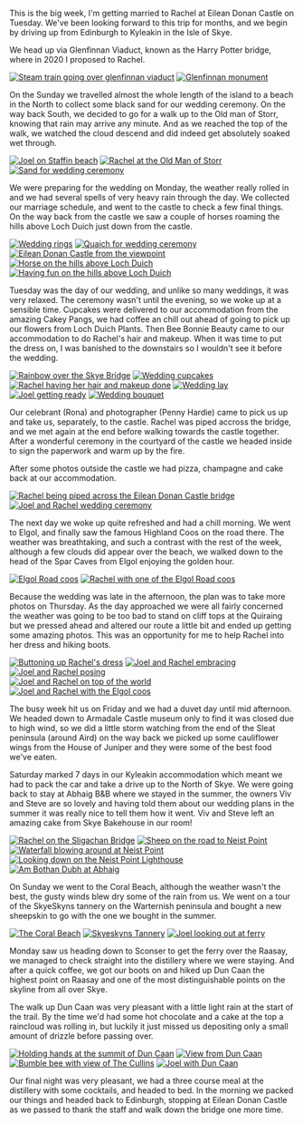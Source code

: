<!--moml:meta
Title: 2021 Skye Wedding
Date: 2021-09-01
Hero: rachel-being-piped-across-eilean-donan-bridge
Intro: Back in the Isle of Skye where I married Rachel at Eilean Donan Castle in September 2021.
-->

This is the big week, I'm getting married to Rachel at Eilean Donan Castle on Tuesday. We've been looking forward to this trip for months, and we begin by driving up from Edinburgh to Kyleakin in the Isle of Skye.

We head up via Glenfinnan Viaduct, known as the Harry Potter bridge, where in 2020 I proposed to Rachel.

<div class="gallery">
    <a href="/2021-skye-wedding/train-going-over-glenfinnan-viaduct-2000.jpg"><img alt="Steam train going over glenfinnan viaduct" srcset="/2021-skye-wedding/train-going-over-glenfinnan-viaduct-400.jpg, /2021-skye-wedding/train-going-over-glenfinnan-viaduct-800.jpg 800w, /2021-skye-wedding/train-going-over-glenfinnan-viaduct-1200.jpg 1200w, /2021-skye-wedding/train-going-over-glenfinnan-viaduct-1600.jpg 1600w, /2021-skye-wedding/train-going-over-glenfinnan-viaduct-2000.jpg 2000w" src="/2021-skye-wedding/train-going-over-glenfinnan-viaduct-400.jpg"></a>
    <a href="/2021-skye-wedding/glenfinnan-monument-2000.jpg"><img alt="Glenfinnan monument" srcset="/2021-skye-wedding/glenfinnan-monument-400.jpg, /2021-skye-wedding/glenfinnan-monument-800.jpg 800w, /2021-skye-wedding/glenfinnan-monument-1200.jpg 1200w, /2021-skye-wedding/glenfinnan-monument-1600.jpg 1600w, /2021-skye-wedding/glenfinnan-monument-2000.jpg 2000w" src="/2021-skye-wedding/glenfinnan-monument-400.jpg"></a>
</div>

On the Sunday we travelled almost the whole length of the island to a beach in the North to collect some black sand for our wedding ceremony. On the way back South, we decided to go for a walk up to the Old man of Storr, knowing that rain may arrive any minute. And as we reached the top of the walk, we watched the cloud descend and did indeed get absolutely soaked wet through.

<div class="gallery">
    <a href="/2021-skye-wedding/joel-on-staffin-beach-2000.jpg"><img alt="Joel on Staffin beach" srcset="/2021-skye-wedding/joel-on-staffin-beach-400.jpg, /2021-skye-wedding/joel-on-staffin-beach-800.jpg 800w, /2021-skye-wedding/joel-on-staffin-beach-1200.jpg 1200w, /2021-skye-wedding/joel-on-staffin-beach-1600.jpg 1600w, /2021-skye-wedding/joel-on-staffin-beach-2000.jpg 2000w" src="/2021-skye-wedding/joel-on-staffin-beach-400.jpg"></a>
    <a href="/2021-skye-wedding/rachel-at-the-old-man-of-storr-2000.jpg"><img alt="Rachel at the Old Man of Storr" srcset="/2021-skye-wedding/rachel-at-the-old-man-of-storr-400.jpg, /2021-skye-wedding/rachel-at-the-old-man-of-storr-800.jpg 800w, /2021-skye-wedding/rachel-at-the-old-man-of-storr-1200.jpg 1200w, /2021-skye-wedding/rachel-at-the-old-man-of-storr-1600.jpg 1600w, /2021-skye-wedding/rachel-at-the-old-man-of-storr-2000.jpg 2000w" src="/2021-skye-wedding/rachel-at-the-old-man-of-storr-400.jpg"></a>
    <a href="/2021-skye-wedding/sand-for-wedding-ceremony-2000.jpg"><img alt="Sand for wedding ceremony" srcset="/2021-skye-wedding/sand-for-wedding-ceremony-400.jpg, /2021-skye-wedding/sand-for-wedding-ceremony-800.jpg 800w, /2021-skye-wedding/sand-for-wedding-ceremony-1200.jpg 1200w, /2021-skye-wedding/sand-for-wedding-ceremony-1600.jpg 1600w, /2021-skye-wedding/sand-for-wedding-ceremony-2000.jpg 2000w" src="/2021-skye-wedding/sand-for-wedding-ceremony-400.jpg"></a>
</div>

We were preparing for the wedding on Monday, the weather really rolled in and we had several spells of very heavy rain through the day. We collected our marriage schedule, and went to the castle to check a few final things. On the way back from the castle we saw a couple of horses roaming the hills above Loch Duich just down from the castle.

<div class="gallery">
    <a href="/2021-skye-wedding/wedding-rings-2000.jpg"><img alt="Wedding rings" srcset="/2021-skye-wedding/wedding-rings-400.jpg, /2021-skye-wedding/wedding-rings-800.jpg 800w, /2021-skye-wedding/wedding-rings-1200.jpg 1200w, /2021-skye-wedding/wedding-rings-1600.jpg 1600w, /2021-skye-wedding/wedding-rings-2000.jpg 2000w" src="/2021-skye-wedding/wedding-rings-400.jpg"></a>
    <a href="/2021-skye-wedding/quaich-for-wedding-ceremony-2000.jpg"><img alt="Quaich for wedding ceremony" srcset="/2021-skye-wedding/quaich-for-wedding-ceremony-400.jpg, /2021-skye-wedding/quaich-for-wedding-ceremony-800.jpg 800w, /2021-skye-wedding/quaich-for-wedding-ceremony-1200.jpg 1200w, /2021-skye-wedding/quaich-for-wedding-ceremony-1600.jpg 1600w, /2021-skye-wedding/quaich-for-wedding-ceremony-2000.jpg 2000w" src="/2021-skye-wedding/quaich-for-wedding-ceremony-400.jpg"></a>
    <a href="/2021-skye-wedding/eilean-donan-castle-from-the-viewpoint-2000.jpg"><img alt="Eilean Donan Castle from the viewpoint" srcset="/2021-skye-wedding/eilean-donan-castle-from-the-viewpoint-400.jpg, /2021-skye-wedding/eilean-donan-castle-from-the-viewpoint-800.jpg 800w, /2021-skye-wedding/eilean-donan-castle-from-the-viewpoint-1200.jpg 1200w, /2021-skye-wedding/eilean-donan-castle-from-the-viewpoint-1600.jpg 1600w, /2021-skye-wedding/eilean-donan-castle-from-the-viewpoint-2000.jpg 2000w" src="/2021-skye-wedding/eilean-donan-castle-from-the-viewpoint-400.jpg"></a>
    <a href="/2021-skye-wedding/horse-on-the-hills-above-loch-duich-2000.jpg"><img alt="Horse on the hills above Loch Duich" srcset="/2021-skye-wedding/horse-on-the-hills-above-loch-duich-400.jpg, /2021-skye-wedding/horse-on-the-hills-above-loch-duich-800.jpg 800w, /2021-skye-wedding/horse-on-the-hills-above-loch-duich-1200.jpg 1200w, /2021-skye-wedding/horse-on-the-hills-above-loch-duich-1600.jpg 1600w, /2021-skye-wedding/horse-on-the-hills-above-loch-duich-2000.jpg 2000w" src="/2021-skye-wedding/horse-on-the-hills-above-loch-duich-400.jpg"></a>
    <a href="/2021-skye-wedding/having-fun-on-the-hills-above-loch-duich-2000.jpg"><img alt="Having fun on the hills above Loch Duich" srcset="/2021-skye-wedding/having-fun-on-the-hills-above-loch-duich-400.jpg, /2021-skye-wedding/having-fun-on-the-hills-above-loch-duich-800.jpg 800w, /2021-skye-wedding/having-fun-on-the-hills-above-loch-duich-1200.jpg 1200w, /2021-skye-wedding/having-fun-on-the-hills-above-loch-duich-1600.jpg 1600w, /2021-skye-wedding/having-fun-on-the-hills-above-loch-duich-2000.jpg 2000w" src="/2021-skye-wedding/having-fun-on-the-hills-above-loch-duich-400.jpg"></a>
</div>

Tuesday was the day of our wedding, and unlike so many weddings, it was very relaxed. The ceremony wasn't until the evening, so we woke up at a sensible time. Cupcakes were delivered to our accommodation from the amazing Cakey Pangs, we had coffee an chill out ahead of going to pick up our flowers from Loch Duich Plants. Then Bee Bonnie Beauty came to our accommodation to do Rachel's hair and makeup. When it was time to put the dress on, I was banished to the downstairs so I wouldn't see it before the wedding. 

<div class="gallery">
    <a href="/2021-skye-wedding/rainbow-over-the-skye-bridge-2000.jpg"><img alt="Rainbow over the Skye Bridge" srcset="/2021-skye-wedding/rainbow-over-the-skye-bridge-400.jpg, /2021-skye-wedding/rainbow-over-the-skye-bridge-800.jpg 800w, /2021-skye-wedding/rainbow-over-the-skye-bridge-1200.jpg 1200w, /2021-skye-wedding/rainbow-over-the-skye-bridge-1600.jpg 1600w, /2021-skye-wedding/rainbow-over-the-skye-bridge-2000.jpg 2000w" src="/2021-skye-wedding/rainbow-over-the-skye-bridge-400.jpg"></a>
    <a href="/2021-skye-wedding/wedding-cupcakes-2000.jpg"><img alt="Wedding cupcakes" srcset="/2021-skye-wedding/wedding-cupcakes-400.jpg, /2021-skye-wedding/wedding-cupcakes-800.jpg 800w, /2021-skye-wedding/wedding-cupcakes-1200.jpg 1200w, /2021-skye-wedding/wedding-cupcakes-1600.jpg 1600w, /2021-skye-wedding/wedding-cupcakes-2000.jpg 2000w" src="/2021-skye-wedding/wedding-cupcakes-400.jpg"></a>
    <a href="/2021-skye-wedding/rachel-having-her-hair-and-makeup-done-2000.jpg"><img alt="Rachel having her hair and makeup done" srcset="/2021-skye-wedding/rachel-having-her-hair-and-makeup-done-400.jpg, /2021-skye-wedding/rachel-having-her-hair-and-makeup-done-800.jpg 800w, /2021-skye-wedding/rachel-having-her-hair-and-makeup-done-1200.jpg 1200w, /2021-skye-wedding/rachel-having-her-hair-and-makeup-done-1600.jpg 1600w, /2021-skye-wedding/rachel-having-her-hair-and-makeup-done-2000.jpg 2000w" src="/2021-skye-wedding/rachel-having-her-hair-and-makeup-done-400.jpg"></a>
    <a href="/2021-skye-wedding/wedding-lay-2000.jpg"><img alt="Wedding lay" srcset="/2021-skye-wedding/wedding-lay-400.jpg, /2021-skye-wedding/wedding-lay-800.jpg 800w, /2021-skye-wedding/wedding-lay-1200.jpg 1200w, /2021-skye-wedding/wedding-lay-1600.jpg 1600w, /2021-skye-wedding/wedding-lay-2000.jpg 2000w" src="/2021-skye-wedding/wedding-lay-400.jpg"></a>
    <a href="/2021-skye-wedding/joel-getting-ready-2000.jpg"><img alt="Joel getting ready" srcset="/2021-skye-wedding/joel-getting-ready-400.jpg, /2021-skye-wedding/joel-getting-ready-800.jpg 800w, /2021-skye-wedding/joel-getting-ready-1200.jpg 1200w, /2021-skye-wedding/joel-getting-ready-1600.jpg 1600w, /2021-skye-wedding/joel-getting-ready-2000.jpg 2000w" src="/2021-skye-wedding/joel-getting-ready-400.jpg"></a>
    <a href="/2021-skye-wedding/wedding-bouquet-2000.jpg"><img alt="Wedding bouquet" srcset="/2021-skye-wedding/wedding-bouquet-400.jpg, /2021-skye-wedding/wedding-bouquet-800.jpg 800w, /2021-skye-wedding/wedding-bouquet-1200.jpg 1200w, /2021-skye-wedding/wedding-bouquet-1600.jpg 1600w, /2021-skye-wedding/wedding-bouquet-2000.jpg 2000w" src="/2021-skye-wedding/wedding-bouquet-400.jpg"></a>
</div>

Our celebrant (Rona) and photographer (Penny Hardie) came to pick us up and take us, separately, to the castle. Rachel was piped accross the bridge, and we met again at the end before walking towards the castle together. After a wonderful ceremony in the courtyard of the castle we headed inside to sign the paperwork and warm up by the fire.

After some photos outside the castle we had pizza, champagne and cake back at our accommodation.

<div class="gallery">
    <a href="/2021-skye-wedding/rachel-being-piped-across-the-eilean-donan-castle-bridge-2000.jpg"><img alt="Rachel being piped across the Eilean Donan Castle bridge" srcset="/2021-skye-wedding/rachel-being-piped-across-the-eilean-donan-castle-bridge-400.jpg, /2021-skye-wedding/rachel-being-piped-across-the-eilean-donan-castle-bridge-800.jpg 800w, /2021-skye-wedding/rachel-being-piped-across-the-eilean-donan-castle-bridge-1200.jpg 1200w, /2021-skye-wedding/rachel-being-piped-across-the-eilean-donan-castle-bridge-1600.jpg 1600w, /2021-skye-wedding/rachel-being-piped-across-the-eilean-donan-castle-bridge-2000.jpg 2000w" src="/2021-skye-wedding/rachel-being-piped-across-the-eilean-donan-castle-bridge-400.jpg"></a>
    <a href="/2021-skye-wedding/joel-and-rachel-wedding-ceremony-2000.jpg"><img alt="Joel and Rachel wedding ceremony" srcset="/2021-skye-wedding/joel-and-rachel-wedding-ceremony-400.jpg, /2021-skye-wedding/joel-and-rachel-wedding-ceremony-800.jpg 800w, /2021-skye-wedding/joel-and-rachel-wedding-ceremony-1200.jpg 1200w, /2021-skye-wedding/joel-and-rachel-wedding-ceremony-1600.jpg 1600w, /2021-skye-wedding/joel-and-rachel-wedding-ceremony-2000.jpg 2000w" src="/2021-skye-wedding/joel-and-rachel-wedding-ceremony-400.jpg"></a>
</div>

The next day we woke up quite refreshed and had a chill morning. We went to Elgol, and finally saw the famous Highland Coos on the road there. The weather was breathtaking, and such a contrast with the rest of the week, although a few clouds did appear over the beach, we walked down to the head of the Spar Caves from Elgol enjoying the golden hour.

<div class="gallery">
    <a href="/2021-skye-wedding/elgol-road-coos-2000.jpg"><img alt="Elgol Road coos" srcset="/2021-skye-wedding/elgol-road-coos-400.jpg, /2021-skye-wedding/elgol-road-coos-800.jpg 800w, /2021-skye-wedding/elgol-road-coos-1200.jpg 1200w, /2021-skye-wedding/elgol-road-coos-1600.jpg 1600w, /2021-skye-wedding/elgol-road-coos-2000.jpg 2000w" src="/2021-skye-wedding/elgol-road-coos-400.jpg"></a>
    <a href="/2021-skye-wedding/rachel-with-one-of-the-elgol-road-coos-2000.jpg"><img alt="Rachel with one of the Elgol Road coos" srcset="/2021-skye-wedding/rachel-with-one-of-the-elgol-road-coos-400.jpg, /2021-skye-wedding/rachel-with-one-of-the-elgol-road-coos-800.jpg 800w, /2021-skye-wedding/rachel-with-one-of-the-elgol-road-coos-1200.jpg 1200w, /2021-skye-wedding/rachel-with-one-of-the-elgol-road-coos-1600.jpg 1600w, /2021-skye-wedding/rachel-with-one-of-the-elgol-road-coos-2000.jpg 2000w" src="/2021-skye-wedding/rachel-with-one-of-the-elgol-road-coos-400.jpg"></a>
</div>

Because the wedding was late in the afternoon, the plan was to take more photos on Thursday. As the day approached we were all fairly concerned the weather was going to be too bad to stand on cliff tops at the Quiraing but we pressed ahead and altered our route a little bit and ended up getting some amazing photos. This was an opportunity for me to help Rachel into her dress and hiking boots.

<div class="gallery">
    <a href="/2021-skye-wedding/buttoning-up-rachels-dress-2000.jpg"><img alt="Buttoning up Rachel's dress" srcset="/2021-skye-wedding/buttoning-up-rachels-dress-400.jpg, /2021-skye-wedding/buttoning-up-rachels-dress-800.jpg 800w, /2021-skye-wedding/buttoning-up-rachels-dress-1200.jpg 1200w, /2021-skye-wedding/buttoning-up-rachels-dress-1600.jpg 1600w, /2021-skye-wedding/buttoning-up-rachels-dress-2000.jpg 2000w" src="/2021-skye-wedding/buttoning-up-rachels-dress-400.jpg"></a>
    <a href="/2021-skye-wedding/joel-and-rachel-embracing-2000.jpg"><img alt="Joel and Rachel embracing" srcset="/2021-skye-wedding/joel-and-rachel-embracing-400.jpg, /2021-skye-wedding/joel-and-rachel-embracing-800.jpg 800w, /2021-skye-wedding/joel-and-rachel-embracing-1200.jpg 1200w, /2021-skye-wedding/joel-and-rachel-embracing-1600.jpg 1600w, /2021-skye-wedding/joel-and-rachel-embracing-2000.jpg 2000w" src="/2021-skye-wedding/joel-and-rachel-embracing-400.jpg"></a>
    <a href="/2021-skye-wedding/joel-and-rachel-posing-2000.jpg"><img alt="Joel and Rachel posing" srcset="/2021-skye-wedding/joel-and-rachel-posing-400.jpg, /2021-skye-wedding/joel-and-rachel-posing-800.jpg 800w, /2021-skye-wedding/joel-and-rachel-posing-1200.jpg 1200w, /2021-skye-wedding/joel-and-rachel-posing-1600.jpg 1600w, /2021-skye-wedding/joel-and-rachel-posing-2000.jpg 2000w" src="/2021-skye-wedding/joel-and-rachel-posing-400.jpg"></a>
</div>

<div class="gallery">
    <a href="/2021-skye-wedding/joel-and-rachel-on-top-of-the-world-2000.jpg"><img alt="Joel and Rachel on top of the world" srcset="/2021-skye-wedding/joel-and-rachel-on-top-of-the-world-400.jpg, /2021-skye-wedding/joel-and-rachel-on-top-of-the-world-800.jpg 800w, /2021-skye-wedding/joel-and-rachel-on-top-of-the-world-1200.jpg 1200w, /2021-skye-wedding/joel-and-rachel-on-top-of-the-world-1600.jpg 1600w, /2021-skye-wedding/joel-and-rachel-on-top-of-the-world-2000.jpg 2000w" src="/2021-skye-wedding/joel-and-rachel-on-top-of-the-world-400.jpg"></a>
    <a href="/2021-skye-wedding/joel-and-rachel-with-the-elgol-coos-2000.jpg"><img alt="Joel and Rachel with the Elgol coos" srcset="/2021-skye-wedding/joel-and-rachel-with-the-elgol-coos-400.jpg, /2021-skye-wedding/joel-and-rachel-with-the-elgol-coos-800.jpg 800w, /2021-skye-wedding/joel-and-rachel-with-the-elgol-coos-1200.jpg 1200w, /2021-skye-wedding/joel-and-rachel-with-the-elgol-coos-1600.jpg 1600w, /2021-skye-wedding/joel-and-rachel-with-the-elgol-coos-2000.jpg 2000w" src="/2021-skye-wedding/joel-and-rachel-with-the-elgol-coos-400.jpg"></a>
</div>

The busy week hit us on Friday and we had a duvet day until mid afternoon. We headed down to Armadale Castle museum only to find it was closed due to high wind, so we did a little storm watching from the end of the Sleat peninsula (around Aird) on the way back we picked up some cauliflower wings from the House of Juniper and they were some of the best food we've eaten.

Saturday marked 7 days in our Kyleakin accommodation which meant we had to pack the car and take a drive up to the North of Skye. We were going back to stay at Abhaig B&B where we stayed in the summer, the owners Viv and Steve are so lovely and having told them about our wedding plans in the summer it was really nice to tell them how it went. Viv and Steve left an amazing cake from Skye Bakehouse in our room!

<div class="gallery">
    <a href="/2021-skye-wedding/rachel-on-the-sligachan-bridge-2000.jpg"><img alt="Rachel on the Sligachan Bridge" srcset="/2021-skye-wedding/rachel-on-the-sligachan-bridge-400.jpg, /2021-skye-wedding/rachel-on-the-sligachan-bridge-800.jpg 800w, /2021-skye-wedding/rachel-on-the-sligachan-bridge-1200.jpg 1200w, /2021-skye-wedding/rachel-on-the-sligachan-bridge-1600.jpg 1600w, /2021-skye-wedding/rachel-on-the-sligachan-bridge-2000.jpg 2000w" src="/2021-skye-wedding/rachel-on-the-sligachan-bridge-400.jpg"></a>
    <a href="/2021-skye-wedding/lovely-sheep-on-the-road-to-neist-point-2000.jpg"><img alt="Sheep on the road to Neist Point" srcset="/2021-skye-wedding/lovely-sheep-on-the-road-to-neist-point-400.jpg, /2021-skye-wedding/lovely-sheep-on-the-road-to-neist-point-800.jpg 800w, /2021-skye-wedding/lovely-sheep-on-the-road-to-neist-point-1200.jpg 1200w, /2021-skye-wedding/lovely-sheep-on-the-road-to-neist-point-1600.jpg 1600w, /2021-skye-wedding/lovely-sheep-on-the-road-to-neist-point-2000.jpg 2000w" src="/2021-skye-wedding/lovely-sheep-on-the-road-to-neist-point-400.jpg"></a>
    <a href="/2021-skye-wedding/waterfall-blowing-around-at-neist-point-2000.jpg"><img alt="Waterfall blowing around at Neist Point" srcset="/2021-skye-wedding/waterfall-blowing-around-at-neist-point-400.jpg, /2021-skye-wedding/waterfall-blowing-around-at-neist-point-800.jpg 800w, /2021-skye-wedding/waterfall-blowing-around-at-neist-point-1200.jpg 1200w, /2021-skye-wedding/waterfall-blowing-around-at-neist-point-1600.jpg 1600w, /2021-skye-wedding/waterfall-blowing-around-at-neist-point-2000.jpg 2000w" src="/2021-skye-wedding/waterfall-blowing-around-at-neist-point-400.jpg"></a>
    <a href="/2021-skye-wedding/looking-down-on-the-neist-point-lighthouse-2000.jpg"><img alt="Looking down on the Neist Point Lighthouse" srcset="/2021-skye-wedding/looking-down-on-the-neist-point-lighthouse-400.jpg, /2021-skye-wedding/looking-down-on-the-neist-point-lighthouse-800.jpg 800w, /2021-skye-wedding/looking-down-on-the-neist-point-lighthouse-1200.jpg 1200w, /2021-skye-wedding/looking-down-on-the-neist-point-lighthouse-1600.jpg 1600w, /2021-skye-wedding/looking-down-on-the-neist-point-lighthouse-2000.jpg 2000w" src="/2021-skye-wedding/looking-down-on-the-neist-point-lighthouse-400.jpg"></a>
    <a href="/2021-skye-wedding/am-bothan-dubh-at-abhaig-2000.jpg"><img alt="Am Bothan Dubh at Abhaig" srcset="/2021-skye-wedding/am-bothan-dubh-at-abhaig-400.jpg, /2021-skye-wedding/am-bothan-dubh-at-abhaig-800.jpg 800w, /2021-skye-wedding/am-bothan-dubh-at-abhaig-1200.jpg 1200w, /2021-skye-wedding/am-bothan-dubh-at-abhaig-1600.jpg 1600w, /2021-skye-wedding/am-bothan-dubh-at-abhaig-2000.jpg 2000w" src="/2021-skye-wedding/am-bothan-dubh-at-abhaig-400.jpg"></a>
</div>

On Sunday we went to the Coral Beach, although the weather wasn't the best, the gusty winds blew dry some of the rain from us. We went on a tour of the SkyeSkyns tannery on the Warternish peninsula and bought a new sheepskin to go with the one we bought in the summer.

<div class="gallery">
    <a href="/2021-skye-wedding/the-coral-beach-2000.jpg"><img alt="The Coral Beach" srcset="/2021-skye-wedding/the-coral-beach-400.jpg, /2021-skye-wedding/the-coral-beach-800.jpg 800w, /2021-skye-wedding/the-coral-beach-1200.jpg 1200w, /2021-skye-wedding/the-coral-beach-1600.jpg 1600w, /2021-skye-wedding/the-coral-beach-2000.jpg 2000w" src="/2021-skye-wedding/the-coral-beach-400.jpg"></a>
    <a href="/2021-skye-wedding/skyeskyns-tannery-2000.jpg"><img alt="Skyeskyns Tannery" srcset="/2021-skye-wedding/skyeskyns-tannery-400.jpg, /2021-skye-wedding/skyeskyns-tannery-800.jpg 800w, /2021-skye-wedding/skyeskyns-tannery-1200.jpg 1200w, /2021-skye-wedding/skyeskyns-tannery-1600.jpg 1600w, /2021-skye-wedding/skyeskyns-tannery-2000.jpg 2000w" src="/2021-skye-wedding/skyeskyns-tannery-400.jpg"></a>
    <a href="/2021-skye-wedding/joel-looking-out-at-ferry-2000.jpg"><img alt="Joel looking out at ferry" srcset="/2021-skye-wedding/joel-looking-out-at-ferry-400.jpg, /2021-skye-wedding/joel-looking-out-at-ferry-800.jpg 800w, /2021-skye-wedding/joel-looking-out-at-ferry-1200.jpg 1200w, /2021-skye-wedding/joel-looking-out-at-ferry-1600.jpg 1600w, /2021-skye-wedding/joel-looking-out-at-ferry-2000.jpg 2000w" src="/2021-skye-wedding/joel-looking-out-at-ferry-400.jpg"></a>
</div>

Monday saw us heading down to Sconser to get the ferry over the Raasay, we managed to check straight into the distillery where we were staying. And after a quick coffee, we got our boots on and hiked up Dun Caan the highest point on Raasay and one of the most distinguishable points on the skyline from all over Skye.

The walk up Dun Caan was very pleasant with a little light rain at the start of the trail. By the time we'd had some hot chocolate and a cake at the top a raincloud was rolling in, but luckily it just missed us depositing only a small amount of drizzle before passing over.

<div class="gallery">
    <a href="/2021-skye-wedding/holding-hands-at-the-summit-of-dun-caan-2000.jpg"><img alt="Holding hands at the summit of Dun Caan" srcset="/2021-skye-wedding/holding-hands-at-the-summit-of-dun-caan-400.jpg, /2021-skye-wedding/holding-hands-at-the-summit-of-dun-caan-800.jpg 800w, /2021-skye-wedding/holding-hands-at-the-summit-of-dun-caan-1200.jpg 1200w, /2021-skye-wedding/holding-hands-at-the-summit-of-dun-caan-1600.jpg 1600w, /2021-skye-wedding/holding-hands-at-the-summit-of-dun-caan-2000.jpg 2000w" src="/2021-skye-wedding/holding-hands-at-the-summit-of-dun-caan-400.jpg"></a>
    <a href="/2021-skye-wedding/view-from-dun-caan-2000.jpg"><img alt="View from Dun Caan" srcset="/2021-skye-wedding/view-from-dun-caan-400.jpg, /2021-skye-wedding/view-from-dun-caan-800.jpg 800w, /2021-skye-wedding/view-from-dun-caan-1200.jpg 1200w, /2021-skye-wedding/view-from-dun-caan-1600.jpg 1600w, /2021-skye-wedding/view-from-dun-caan-2000.jpg 2000w" src="/2021-skye-wedding/view-from-dun-caan-400.jpg"></a>
    <a href="/2021-skye-wedding/bumble-bee-with-view-of-the-cullins-2000.jpg"><img alt="Bumble bee with view of The Cullins" srcset="/2021-skye-wedding/bumble-bee-with-view-of-the-cullins-400.jpg, /2021-skye-wedding/bumble-bee-with-view-of-the-cullins-800.jpg 800w, /2021-skye-wedding/bumble-bee-with-view-of-the-cullins-1200.jpg 1200w, /2021-skye-wedding/bumble-bee-with-view-of-the-cullins-1600.jpg 1600w, /2021-skye-wedding/bumble-bee-with-view-of-the-cullins-2000.jpg 2000w" src="/2021-skye-wedding/bumble-bee-with-view-of-the-cullins-400.jpg"></a>
    <a href="/2021-skye-wedding/joel-with-dun-caan-2000.jpg"><img alt="Joel with Dun Caan" srcset="/2021-skye-wedding/joel-with-dun-caan-400.jpg, /2021-skye-wedding/joel-with-dun-caan-800.jpg 800w, /2021-skye-wedding/joel-with-dun-caan-1200.jpg 1200w, /2021-skye-wedding/joel-with-dun-caan-1600.jpg 1600w, /2021-skye-wedding/joel-with-dun-caan-2000.jpg 2000w" src="/2021-skye-wedding/joel-with-dun-caan-400.jpg"></a>
</div>

Our final night was very pleasant, we had a three course meal at the distillery with some cocktails, and headed to bed. In the morning we packed our things and headed back to Edinburgh, stopping at Eilean Donan Castle as we passed to thank the staff and walk down the bridge one more time.
